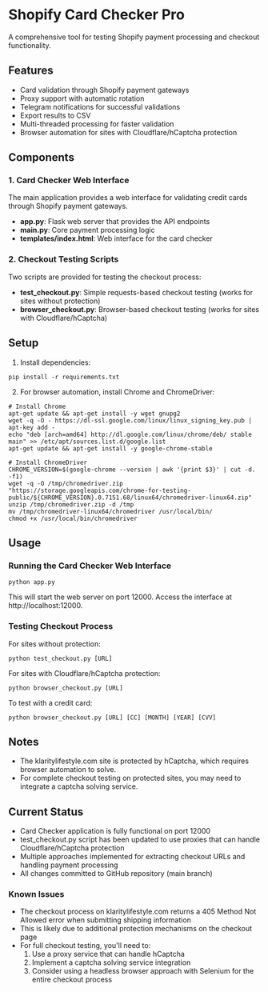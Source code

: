 # Shopify Card Checker Pro

A comprehensive tool for testing Shopify payment processing and checkout functionality.

## Features

- Card validation through Shopify payment gateways
- Proxy support with automatic rotation
- Telegram notifications for successful validations
- Export results to CSV
- Multi-threaded processing for faster validation
- Browser automation for sites with Cloudflare/hCaptcha protection

## Components

### 1. Card Checker Web Interface

The main application provides a web interface for validating credit cards through Shopify payment gateways.

- **app.py**: Flask web server that provides the API endpoints
- **main.py**: Core payment processing logic
- **templates/index.html**: Web interface for the card checker

### 2. Checkout Testing Scripts

Two scripts are provided for testing the checkout process:

- **test_checkout.py**: Simple requests-based checkout testing (works for sites without protection)
- **browser_checkout.py**: Browser-based checkout testing (works for sites with Cloudflare/hCaptcha)

## Setup

1. Install dependencies:
```
pip install -r requirements.txt
```

2. For browser automation, install Chrome and ChromeDriver:
```
# Install Chrome
apt-get update && apt-get install -y wget gnupg2
wget -q -O - https://dl-ssl.google.com/linux/linux_signing_key.pub | apt-key add -
echo "deb [arch=amd64] http://dl.google.com/linux/chrome/deb/ stable main" >> /etc/apt/sources.list.d/google.list
apt-get update && apt-get install -y google-chrome-stable

# Install ChromeDriver
CHROME_VERSION=$(google-chrome --version | awk '{print $3}' | cut -d. -f1)
wget -q -O /tmp/chromedriver.zip "https://storage.googleapis.com/chrome-for-testing-public/${CHROME_VERSION}.0.7151.68/linux64/chromedriver-linux64.zip"
unzip /tmp/chromedriver.zip -d /tmp
mv /tmp/chromedriver-linux64/chromedriver /usr/local/bin/
chmod +x /usr/local/bin/chromedriver
```

## Usage

### Running the Card Checker Web Interface

```
python app.py
```

This will start the web server on port 12000. Access the interface at http://localhost:12000.

### Testing Checkout Process

For sites without protection:
```
python test_checkout.py [URL]
```

For sites with Cloudflare/hCaptcha protection:
```
python browser_checkout.py [URL]
```

To test with a credit card:
```
python browser_checkout.py [URL] [CC] [MONTH] [YEAR] [CVV]
```

## Notes

- The klaritylifestyle.com site is protected by hCaptcha, which requires browser automation to solve.
- For complete checkout testing on protected sites, you may need to integrate a captcha solving service.

## Current Status

- Card Checker application is fully functional on port 12000
- test_checkout.py script has been updated to use proxies that can handle Cloudflare/hCaptcha protection
- Multiple approaches implemented for extracting checkout URLs and handling payment processing
- All changes committed to GitHub repository (main branch)

### Known Issues

- The checkout process on klaritylifestyle.com returns a 405 Method Not Allowed error when submitting shipping information
- This is likely due to additional protection mechanisms on the checkout page
- For full checkout testing, you'll need to:
  1. Use a proxy service that can handle hCaptcha
  2. Implement a captcha solving service integration
  3. Consider using a headless browser approach with Selenium for the entire checkout process